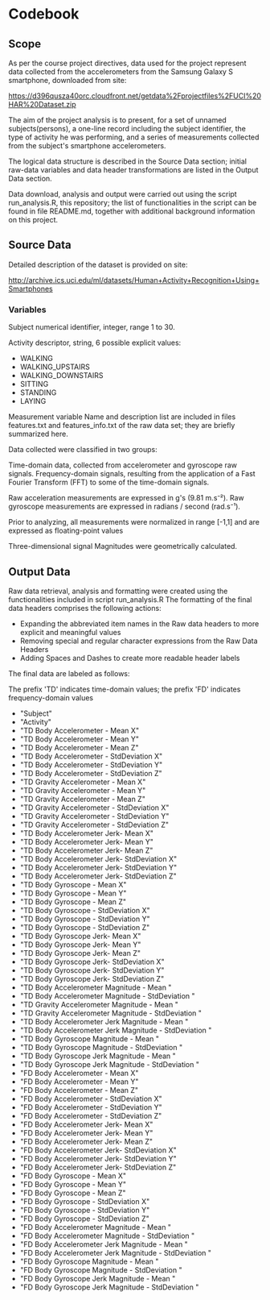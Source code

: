 # Codebook

## Scope

As per the course project directives, data used for the project represent data collected from the accelerometers from the Samsung Galaxy S smartphone, downloaded from site:

https://d396qusza40orc.cloudfront.net/getdata%2Fprojectfiles%2FUCI%20HAR%20Dataset.zip


The aim of the project analysis is to present, for a set of unnamed subjects(persons), a one-line record including the subject identifier, the type of activity he was performing, and a series of measurements collected from the subject's smartphone accelerometers.

The logical data structure is described in the Source Data section; initial raw-data variables and data header transformations are listed in the Output Data section.

Data download, analysis and output were carried out using the script run_analysis.R, this repository; the list of functionalities in the script can be found in file README.md, together with additional background information on this project.

## Source Data

Detailed description of the dataset is provided on site:

http://archive.ics.uci.edu/ml/datasets/Human+Activity+Recognition+Using+Smartphones


### Variables

Subject numerical identifier, integer, range 1 to 30.

Activity descriptor, string, 6 possible explicit values:

 - WALKING
 - WALKING_UPSTAIRS
 - WALKING_DOWNSTAIRS
 - SITTING
 - STANDING
 - LAYING

Measurement variable Name and description list are included in files features.txt and features_info.txt of the raw data set; they are briefly summarized here.

Data collected were classified in two groups:

  Time-domain data, collected from accelerometer and gyroscope raw signals.
  Frequency-domain signals, resulting from the application of a Fast Fourier Transform (FFT) to some of the time-domain signals.
 
Raw acceleration measurements are expressed in g's (9.81 m.s⁻²).
Raw gyroscope measurements are expressed in radians / second (rad.s⁻¹).

Prior to analyzing, all measurements were normalized in range [-1,1] and are expressed as floating-point values

Three-dimensional signal Magnitudes were geometrically calculated.

## Output Data

Raw data retrieval, analysis and formatting were created using the functionalities included in script run_analysis.R
The formatting of the final data headers comprises the following actions:

- Expanding the abbreviated item names in the Raw data headers to more explicit and meaningful values
- Removing special and regular character expressions from the Raw Data Headers
- Adding Spaces and Dashes to create more readable header labels

The final data are labeled as follows:

The prefix 'TD' indicates time-domain values; the prefix 'FD' indicates frequency-domain values

 - "Subject"
 - "Activity"
 - "TD Body Accelerometer - Mean X"                        
 - "TD Body Accelerometer - Mean Y"                       
 - "TD Body Accelerometer - Mean Z"                        
 - "TD Body Accelerometer - StdDeviation X"               
 - "TD Body Accelerometer - StdDeviation Y"
 - "TD Body Accelerometer - StdDeviation Z"
 - "TD Gravity Accelerometer - Mean X"
 - "TD Gravity Accelerometer - Mean Y"
 - "TD Gravity Accelerometer - Mean Z"
 - "TD Gravity Accelerometer - StdDeviation X"            
 - "TD Gravity Accelerometer - StdDeviation Y"
 - "TD Gravity Accelerometer - StdDeviation Z"
 - "TD Body Accelerometer Jerk- Mean X"
 - "TD Body Accelerometer Jerk- Mean Y"
 - "TD Body Accelerometer Jerk- Mean Z"
 - "TD Body Accelerometer Jerk- StdDeviation X"
 - "TD Body Accelerometer Jerk- StdDeviation Y"
 - "TD Body Accelerometer Jerk- StdDeviation Z"
 - "TD Body Gyroscope - Mean X"
 - "TD Body Gyroscope - Mean Y"
 - "TD Body Gyroscope - Mean Z"
 - "TD Body Gyroscope - StdDeviation X"                   
 - "TD Body Gyroscope - StdDeviation Y"
 - "TD Body Gyroscope - StdDeviation Z"                   
 - "TD Body Gyroscope Jerk- Mean X"
 - "TD Body Gyroscope Jerk- Mean Y"                       
 - "TD Body Gyroscope Jerk- Mean Z"
 - "TD Body Gyroscope Jerk- StdDeviation X"               
 - "TD Body Gyroscope Jerk- StdDeviation Y"
 - "TD Body Gyroscope Jerk- StdDeviation Z"               
 - "TD Body Accelerometer  Magnitude - Mean "
 - "TD Body Accelerometer  Magnitude - StdDeviation "     
 - "TD Gravity Accelerometer  Magnitude - Mean "
 - "TD Gravity Accelerometer  Magnitude - StdDeviation "  
 - "TD Body Accelerometer Jerk Magnitude - Mean "
 - "TD Body Accelerometer Jerk Magnitude - StdDeviation " 
 - "TD Body Gyroscope  Magnitude - Mean "
 - "TD Body Gyroscope  Magnitude - StdDeviation "         
 - "TD Body Gyroscope Jerk Magnitude - Mean "              
 - "TD Body Gyroscope Jerk Magnitude - StdDeviation "     
 - "FD Body Accelerometer - Mean X"
 - "FD Body Accelerometer - Mean Y"                       
 - "FD Body Accelerometer - Mean Z"
 - "FD Body Accelerometer - StdDeviation X"               
 - "FD Body Accelerometer - StdDeviation Y"
 - "FD Body Accelerometer - StdDeviation Z"               
 - "FD Body Accelerometer Jerk- Mean X"
 - "FD Body Accelerometer Jerk- Mean Y"                   
 - "FD Body Accelerometer Jerk- Mean Z"
 - "FD Body Accelerometer Jerk- StdDeviation X"           
 - "FD Body Accelerometer Jerk- StdDeviation Y"
 - "FD Body Accelerometer Jerk- StdDeviation Z"           
 - "FD Body Gyroscope - Mean X"
 - "FD Body Gyroscope - Mean Y"                           
 - "FD Body Gyroscope - Mean Z"
 - "FD Body Gyroscope - StdDeviation X"                   
 - "FD Body Gyroscope - StdDeviation Y"
 - "FD Body Gyroscope - StdDeviation Z"                   
 - "FD Body Accelerometer  Magnitude - Mean "
 - "FD Body Accelerometer  Magnitude - StdDeviation "     
 - "FD Body  Accelerometer Jerk Magnitude - Mean "
 - "FD Body  Accelerometer Jerk Magnitude - StdDeviation "
 - "FD Body  Gyroscope  Magnitude - Mean "
 - "FD Body  Gyroscope  Magnitude - StdDeviation "        
 - "FD Body  Gyroscope Jerk Magnitude - Mean "
 - "FD Body  Gyroscope Jerk Magnitude - StdDeviation "    
                                       
> 
